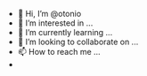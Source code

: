 - 👋 Hi, I’m @otonio
- 👀 I’m interested in ...
- 🌱 I’m currently learning ...
- 💞️ I’m looking to collaborate on ...
- 📫 How to reach me ...
- 

<!---
otonio/otonio is a ✨ special ✨ repository because its `README.md` (this file) appears on your GitHub profile.
You can click the Preview link to take a look at your changes.
--->
